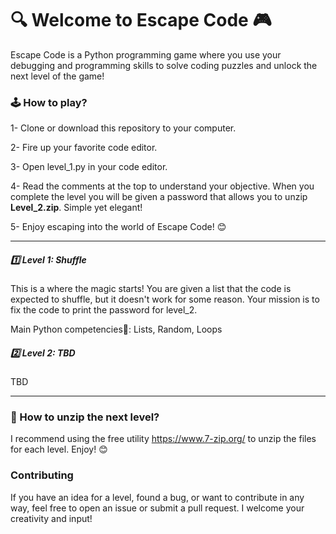 # 🔍 Welcome to Escape Code 🎮

Escape Code is a Python programming game where you use your debugging and programming skills to solve coding puzzles and unlock the next level of the game!

### 🕹️ How to play?

1- Clone or download this repository to your computer.

2- Fire up your favorite code editor.

3- Open level_1.py in your code editor.

4- Read the comments at the top to understand your objective. When you complete the level you will be given a password that allows you to unzip **Level_2.zip**. Simple yet elegant!

5- Enjoy escaping into the world of Escape Code! 😊


---

##### 1️⃣ Level 1: Shuffle
This is a where the magic starts!  You are given a list that the code is expected to shuffle, but it doesn't work for some reason.  Your mission is to fix the code to print the password for level_2.

Main Python competencies🐍: Lists, Random, Loops


##### 2️⃣ Level 2: TBD
TBD


---

### 📁 How to unzip the next level?

I recommend using the free utility https://www.7-zip.org/ to unzip the files for each level.  Enjoy! 😊


### Contributing 

If you have an idea for a level, found a bug, or want to contribute in any way, feel free to open an issue or submit a pull request. I welcome your creativity and input!




